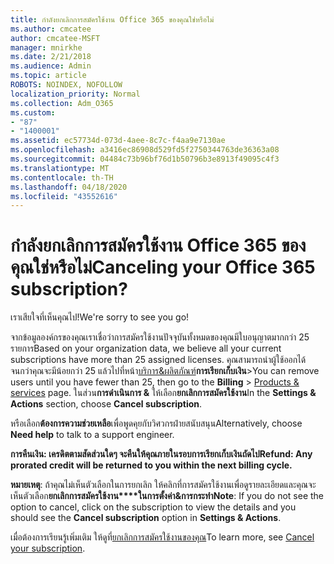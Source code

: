 ```yaml
---
title: กําลังยกเลิกการสมัครใช้งาน Office 365 ของคุณใช่หรือไม่
ms.author: cmcatee
author: cmcatee-MSFT
manager: mnirkhe
ms.date: 2/21/2018
ms.audience: Admin
ms.topic: article
ROBOTS: NOINDEX, NOFOLLOW
localization_priority: Normal
ms.collection: Adm_O365
ms.custom:
- "87"
- "1400001"
ms.assetid: ec57734d-073d-4aee-8c7c-f4aa9e7130ae
ms.openlocfilehash: a3416ec86908d529fd5f2750344763de36363a08
ms.sourcegitcommit: 04484c73b96bf76d1b50796b3e8913f49095c4f3
ms.translationtype: MT
ms.contentlocale: th-TH
ms.lasthandoff: 04/18/2020
ms.locfileid: "43552616"
---
```

# <a name="canceling-your-office-365-subscription"></a><span data-ttu-id="9c4be-102">กําลังยกเลิกการสมัครใช้งาน Office 365 ของคุณใช่หรือไม่</span><span class="sxs-lookup"><span data-stu-id="9c4be-102">Canceling your Office 365 subscription?</span></span>

<span data-ttu-id="9c4be-103">เราเสียใจที่เห็นคุณไป!</span><span class="sxs-lookup"><span data-stu-id="9c4be-103">We're sorry to see you go!</span></span>
  
<span data-ttu-id="9c4be-104">จากข้อมูลองค์กรของคุณเราเชื่อว่าการสมัครใช้งานปัจจุบันทั้งหมดของคุณมีใบอนุญาตมากกว่า 25 รายการ</span><span class="sxs-lookup"><span data-stu-id="9c4be-104">Based on your organization data, we believe all your current subscriptions have more than 25 assigned licenses.</span></span> <span data-ttu-id="9c4be-105">คุณสามารถนําผู้ใช้ออกได้จนกว่าคุณจะมีน้อยกว่า 25 แล้วไปที่หน้า[บริการ&ผลิตภัณฑ์](https://go.microsoft.com/fwlink/p/?linkid=842054)**การเรียกเก็บเงิน**\></span><span class="sxs-lookup"><span data-stu-id="9c4be-105">You can remove users until you have fewer than 25, then go to the **Billing** \> [Products & services](https://go.microsoft.com/fwlink/p/?linkid=842054) page.</span></span> <span data-ttu-id="9c4be-106">ในส่วน**การดําเนินการ &** ให้เลือก**ยกเลิกการสมัครใช้งาน**</span><span class="sxs-lookup"><span data-stu-id="9c4be-106">In the **Settings & Actions** section, choose **Cancel subscription**.</span></span>
  
<span data-ttu-id="9c4be-107">หรือเลือก**ต้องการความช่วยเหลือ**เพื่อพูดคุยกับวิศวกรฝ่ายสนับสนุน</span><span class="sxs-lookup"><span data-stu-id="9c4be-107">Alternatively, choose **Need help** to talk to a support engineer.</span></span>
  
<span data-ttu-id="9c4be-108">**การคืนเงิน: เครดิตตามสัดส่วนใดๆ จะคืนให้คุณภายในรอบการเรียกเก็บเงินถัดไป**</span><span class="sxs-lookup"><span data-stu-id="9c4be-108">**Refund: Any prorated credit will be returned to you within the next billing cycle.**</span></span> 

<span data-ttu-id="9c4be-109">**หมายเหตุ**: ถ้าคุณไม่เห็นตัวเลือกในการยกเลิก ให้คลิกที่การสมัครใช้งานเพื่อดูรายละเอียดและคุณจะเห็นตัวเลือก**ยกเลิกการสมัครใช้งาน\*\*\*\*ในการตั้งค่า&การกระทํา**</span><span class="sxs-lookup"><span data-stu-id="9c4be-109">**Note**: If you do not see the option to cancel, click on the subscription to view the details and you should see the **Cancel subscription** option in **Settings & Actions**.</span></span> 

<span data-ttu-id="9c4be-110">เมื่อต้องการเรียนรู้เพิ่มเติม ให้ดูที่[ยกเลิกการสมัครใช้งานของคุณ](https://docs.microsoft.com/office365/admin/subscriptions-and-billing/cancel-your-subscription)</span><span class="sxs-lookup"><span data-stu-id="9c4be-110">To learn more, see [Cancel your subscription](https://docs.microsoft.com/office365/admin/subscriptions-and-billing/cancel-your-subscription).</span></span>

